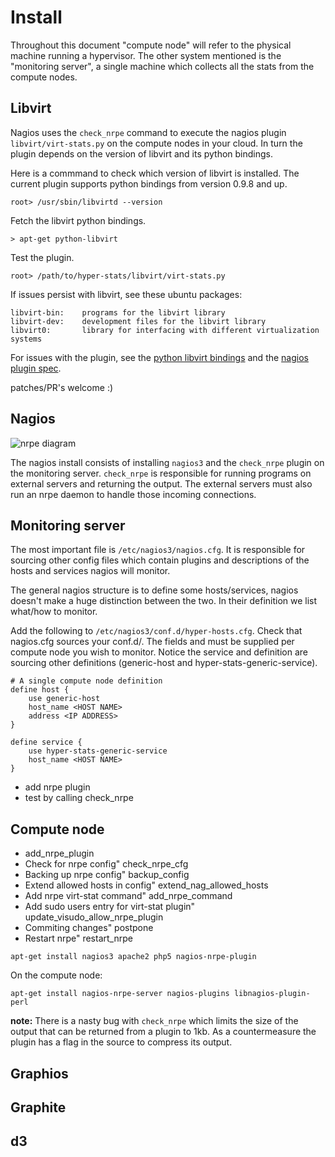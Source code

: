 Install
=======

Throughout this document "compute node" will refer to the physical machine
running a hypervisor. The other system mentioned is the "monitoring server", a
single machine which collects all the stats from the compute nodes.

Libvirt
-------
Nagios uses the `check_nrpe` command to execute the nagios plugin
`libvirt/virt-stats.py` on the compute nodes in your cloud. In turn
the plugin depends on the version of libvirt and its python bindings.

Here is a commmand to check which version of libvirt is installed. The current
plugin supports python bindings from version 0.9.8 and up.
```
root> /usr/sbin/libvirtd --version
```

Fetch the libvirt python bindings.
```
> apt-get python-libvirt
```

Test the plugin. 
```
root> /path/to/hyper-stats/libvirt/virt-stats.py
```

If issues persist with libvirt, see these ubuntu packages:
```
libvirt-bin:    programs for the libvirt library
libvirt-dev:    development files for the libvirt library
libvirt0:       library for interfacing with different virtualization systems
```

For issues with the plugin, see the 
[python libvirt bindings](http://libvirt.org/python.html) and the [nagios
plugin spec](http://nagios.sourceforge.net/docs/3_0/pluginapi.html).

patches/PR's welcome :)

Nagios
-------

![nrpe diagram](https://exchange.nagios.org/components/com_mtree/img/listings/m/93.png)

The nagios install consists of installing `nagios3` and the `check_nrpe`
plugin on the monitoring server. `check_nrpe` is responsible for running
programs on external servers and returning the output. The external servers
must also run an nrpe daemon to handle those incoming connections.

## Monitoring server

The most important file is `/etc/nagios3/nagios.cfg`. It is responsible for sourcing other config files which contain plugins and descriptions of the hosts and services nagios will monitor.

The general nagios structure is to define some hosts/services, nagios doesn't make a huge distinction between the two. In their definition we list what/how to monitor.

Add the following to `/etc/nagios3/conf.d/hyper-hosts.cfg`. Check that nagios.cfg sources your conf.d/. The fields <HOST NAME> and <IP ADDRESS> must be supplied per compute node you wish to monitor. Notice the service and definition are sourcing other definitions (generic-host and hyper-stats-generic-service). 

    # A single compute node definition
    define host {
        use generic-host
        host_name <HOST NAME>
        address <IP ADDRESS>
    }

    define service {
        use hyper-stats-generic-service
        host_name <HOST NAME>
    }

- add nrpe plugin
- test by calling check_nrpe

## Compute node

- add_nrpe_plugin 
- Check for nrpe config" check_nrpe_cfg 
- Backing up nrpe config" backup_config 
- Extend allowed hosts in config" extend_nag_allowed_hosts 
- Add nrpe virt-stat command" add_nrpe_command 
- Add sudo users entry for virt-stat plugin" update_visudo_allow_nrpe_plugin 
- Commiting changes" postpone 
- Restart nrpe" restart_nrpe

``` 
apt-get install nagios3 apache2 php5 nagios-nrpe-plugin
```


On the compute node:
```
apt-get install nagios-nrpe-server nagios-plugins libnagios-plugin-perl
```
**note:** There is a nasty bug with `check_nrpe` which limits the size of the
output that can
be returned from a plugin to 1kb. As a countermeasure the plugin has a flag in
the source to compress its
output.

Graphios
--------
Graphite
--------
d3
--

